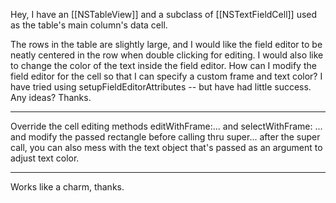 Hey, I have an [[NSTableView]] and a subclass of [[NSTextFieldCell]] used as the table's main column's data cell.

The rows in the table are slightly large, and I would like the field editor to be neatly centered in the row when double clicking for editing.  I would also like to change the color of the text inside the field editor.  How can I modify the field editor for the cell so that I can specify a custom frame and text color?  I have tried using setupFieldEditorAttributes -- but have had little success. Any ideas?  Thanks.

----

Override the cell editing methods editWithFrame:... and selectWithFrame: ... and modify the passed rectangle before calling thru super... after the super call, you can also mess with the text object that's passed as an argument to adjust text color.

----

Works like a charm, thanks.